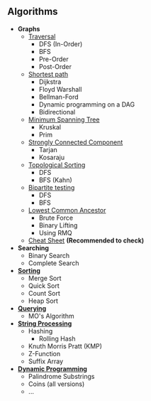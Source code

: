 ## Algorithms

+ **Graphs**
  + [Traversal](https://github.com/Abdelrhman-Samir-99/Preparation-Library/blob/main/Problem%20Solving/Algorithms/Graph/Traversal/README.md)
    + DFS (In-Order)
    + BFS
    + Pre-Order
    + Post-Order
  + [Shortest path](https://github.com/Abdelrhman-Samir-99/Preparation-Library/blob/main/Problem%20Solving/Algorithms/Graph/Shortest%20Path/README.md)
    + Dijkstra
    + Floyd Warshall
    + Bellman-Ford
    + Dynamic programming on a DAG
    + Bidirectional
  + [Minimum Spanning Tree](https://github.com/Abdelrhman-Samir-99/Preparation-Library/blob/main/Problem%20Solving/Algorithms/Graph/Minimum%20Spanning%20Tree/README.md)
    + Kruskal
    + Prim
  + [Strongly Connected Component](https://github.com/Abdelrhman-Samir-99/Preparation-Library/blob/main/Problem%20Solving/Algorithms/Graph/Strongly%20Connected%20Component/README.md)
    + Tarjan
    + Kosaraju
  + [Topological Sorting](https://github.com/Abdelrhman-Samir-99/Preparation-Library/blob/main/Problem%20Solving/Algorithms/Graph/Topological%20Sorting/README.md)
    + DFS
    + BFS (Kahn)
  + [Bipartite testing](https://github.com/Abdelrhman-Samir-99/Preparation-Library/blob/main/Problem%20Solving/Algorithms/Graph/Bipartite%20Testing/README.md)
    + DFS
    + BFS
  + [Lowest Common Ancestor]()
    + Brute Force
    + Binary Lifting
    + Using RMQ
  + [Cheat Sheet](https://github.com/Abdelrhman-Samir-99/Preparation-Library/blob/main/Problem%20Solving/Algorithms/Graph/Cheat%20Sheet/README.md) **(Recommended to check)**
+ **Searching**
  + Binary Search
  + Complete Search
+ [**Sorting**]()
  + Merge Sort
  + Quick Sort
  + Count Sort
  + Heap Sort
+ [**Querying**]()
  + MO's Algorithm
+ [**String Processing**]()
  + Hashing
    + Rolling Hash
  + Knuth Morris Pratt (KMP)
  + Z-Function
  + Suffix Array
+ [**Dynamic Programming**]()
  + Palindrome Substrings
  + Coins (all versions)
  + ...
